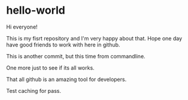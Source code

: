 # hello-world
Hi everyone!

This is my fisrt repository and I'm very happy about that.
Hope one day have good friends to work with here in github.

This is another commit, but this time from commandline.

One more just to see if its all works.

That all github is an amazing tool for developers.

Test caching for pass.
